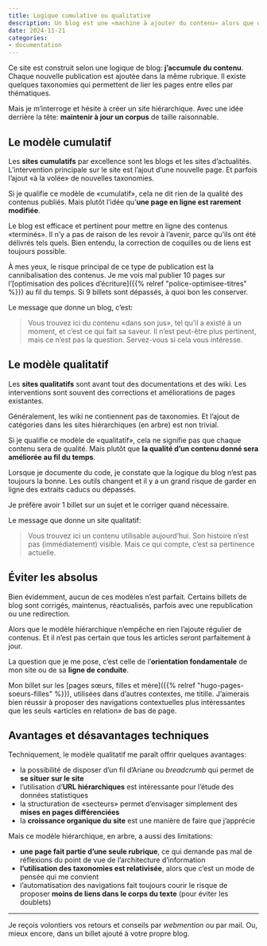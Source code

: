```yaml
---
title: Logique cumulative ou qualitative
description: Un blog est une «machine à ajouter du contenu» alors que qu’un site hiérarchique est un outil pour «maintenir du contenu à jour». Quels sont les enjeux pour ce site?
date: 2024-11-21
categories:
- documentation
---
```


Ce site est construit selon une logique de blog: **j’accumule du contenu**.
Chaque nouvelle publication est ajoutée dans la même rubrique.
Il existe quelques taxonomies qui permettent de lier les pages entre elles par thématiques.

Mais je m’interroge et hésite à créer un site hiérarchique.
Avec une idée derrière la tête: **maintenir à jour un corpus** de taille raisonnable.

## Le modèle cumulatif

Les **sites cumulatifs** par excellence sont les blogs et les sites d’actualités.
L’intervention principale sur le site est l’ajout d’une nouvelle page.
Et parfois l’ajout «à la volée» de nouvelles taxonomies.

Si je qualifie ce modèle de «cumulatif», cela ne dit rien de la qualité des contenus publiés.
Mais plutôt l’idée qu’**une page en ligne est rarement modifiée**.

Le blog est efficace et pertinent pour mettre en ligne des contenus «terminés».
Il n’y a pas de raison de les revoir à l’avenir, parce qu’ils ont été délivrés tels quels.
Bien entendu, la correction de coquilles ou de liens est toujours possible.

À mes yeux, le risque principal de ce type de publication est la cannibalisation des contenus.
Je me vois mal publier 10 pages sur l’[optimisation des polices d’écriture]({{% relref "police-optimisee-titres" %}}) au fil du temps.
Si 9 billets sont dépassés, à quoi bon les conserver.

Le message que donne un blog, c’est:

> Vous trouvez ici du contenu «dans son jus», tel qu’il a existé à un moment, et c’est ce qui fait sa saveur.
> Il n’est peut-être plus pertinent, mais ce n’est pas la question.
> Servez-vous si cela vous intéresse.

## Le modèle qualitatif

Les **sites qualitatifs** sont avant tout des documentations et des wiki.
Les interventions sont souvent des corrections et améliorations de pages existantes.

Généralement, les wiki ne contiennent pas de taxonomies.
Et l’ajout de catégories dans les sites hiérarchiques (en arbre) est non trivial.

Si je qualifie ce modèle de «qualitatif», cela ne signifie pas que chaque contenu sera de qualité.
Mais plutôt que **la qualité d’un contenu donné sera améliorée au fil du temps**.

Lorsque je documente du code, je constate que la logique du blog n’est pas toujours la bonne.
Les outils changent et il y a un grand risque de garder en ligne des extraits caducs ou dépassés.

Je préfère avoir 1 billet sur un sujet et le corriger quand nécessaire.

Le message que donne un site qualitatif:

> Vous trouvez ici un contenu utilisable aujourd’hui.
> Son histoire n’est pas (immédiatement) visible.
> Mais ce qui compte, c’est sa pertinence actuelle.

## Éviter les absolus

Bien évidemment, aucun de ces modèles n’est parfait.
Certains billets de blog sont corrigés, maintenus, réactualisés, parfois avec une republication ou une redirection.

Alors que le modèle hiérarchique n’empêche en rien l’ajoute régulier de contenus.
Et il n’est pas certain que tous les articles seront parfaitement à jour.

La question que je me pose, c’est celle de l’**orientation fondamentale** de mon site ou de sa **ligne de conduite**.

Mon billet sur les [pages sœurs, filles et mère]({{% relref "hugo-pages-soeurs-filles" %}}), utilisées dans d’autres contextes, me titille.
J’aimerais bien réussir à proposer des navigations contextuelles plus intéressantes que les seuls «articles en relation» de bas de page.

## Avantages et désavantages techniques

Techniquement, le modèle qualitatif me paraît offrir quelques avantages:

- la possibilité de disposer d’un fil d’Ariane ou *breadcrumb* qui permet de **se situer sur le site**
- l’utilisation d’**URL hiérarchiques** est intéressante pour l’étude des données statistiques
- la structuration de «secteurs» permet d’envisager simplement des **mises en pages différenciées**
- la **croissance organique du site** est une manière de faire que j’apprécie

Mais ce modèle hiérarchique, en arbre, a aussi des limitations:

- **une page fait partie d’une seule rubrique**, ce qui demande pas mal de réflexions du point de vue de l’architecture d’information
- **l’utilisation des taxonomies est relativisée**, alors que c’est un mode de pensée qui me convient
- l’automatisation des navigations fait toujours courir le risque de proposer **moins de liens dans le corps du texte** (pour éviter les doublets)

----

Je reçois volontiers vos retours et conseils par *webmention* ou par mail.
Ou, mieux encore, dans un billet ajouté à votre propre blog.